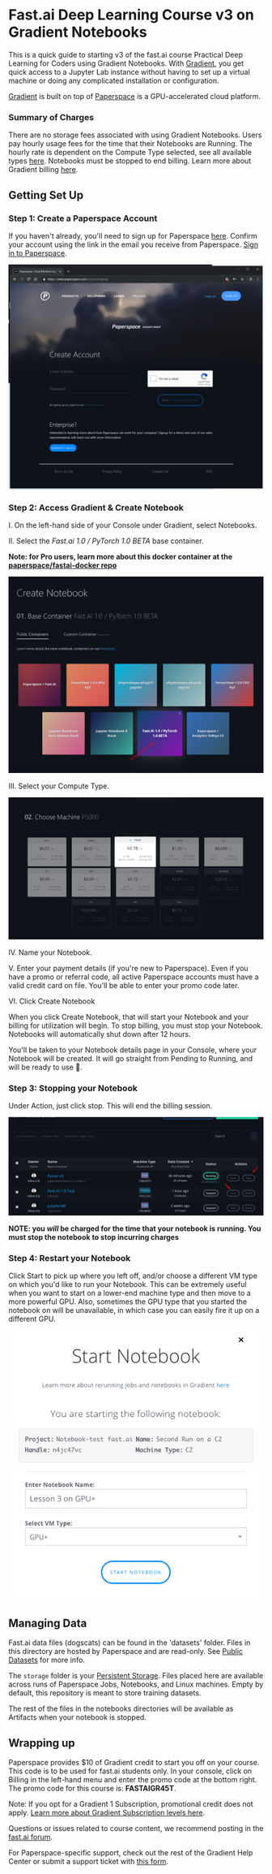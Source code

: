 # Fast.ai Deep Learning Course v3 on Gradient Notebooks

This is a quick guide to starting v3 of the fast.ai course Practical Deep Learning for Coders using Gradient Notebooks. With [Gradient](https://www.paperspace.com/gradient), you get quick access to a Jupyter Lab instance without having to set up a virtual machine or doing any complicated installation or configuration.

[Gradient](https://www.paperspace.com/gradient) is built on top of [Paperspace](https://www.paperspace.com/) is a GPU-accelerated cloud platform. 

### Summary of Charges
There are no storage fees associated with using Gradient Notebooks. Users pay hourly usage fees for the time that their Notebooks are Running. The hourly rate is dependent on the Compute Type selected, see all available types [here](https://support.paperspace.com/hc/en-us/articles/360007742114-Gradient-Instance-Types).  Notebooks must be stopped to end billing. Learn more about Gradient billing [here](https://support.paperspace.com/hc/en-us/articles/360001369914-How-Does-Gradient-Billing-Work-).

## Getting Set Up
### Step 1: Create a Paperspace Account
If you haven't already, you'll need to sign up for Paperspace [here](https://www.paperspace.com/account/signup). Confirm your account using the link in the email you receive from Paperspace. [Sign in to Paperspace](https://www.paperspace.com/console/notebooks).

![](./images/gradient/createAccount.png)

### Step 2: Access Gradient & Create Notebook
I. On the left-hand side of your Console under Gradient, select Notebooks.

II. Select the *Fast.ai 1.0 / PyTorch 1.0 BETA* base container.

**Note: for Pro users, learn more about this docker container at the [paperspace/fastai-docker repo](https://github.com/Paperspace/fastai-docker/tree/fastai/pytorch1.0)**

![](./images/gradient/createNotebook.png)


III. Select your Compute Type.

![](./images/gradient/chooseMachineType.png)

IV. Name your Notebook.

V. Enter your payment details (if you're new to Paperspace). Even if you have a promo or referral code, all active Paperspace accounts must have a valid credit card on file. You'll be able to enter your promo code later.

VI. Click Create Notebook

When you click Create Notebook, that will start your Notebook and your billing for utilization will begin. To stop billing, you must stop your Notebook. Notebooks will automatically shut down after 12 hours.

You'll be taken to your Notebook details page in your Console, where your Notebook will be created. It will go straight from Pending to Running, and will be ready to use :star2:.

### Step 3: Stopping your Notebook
Under Action, just click stop.  This will end the billing session.

![](./images/gradient/stopNotebook.png)

 **NOTE: you *will* be charged for the time that your notebook is running. You must stop the notebook to stop incurring charges**

### Step 4: Restart your Notebook
Click Start to pick up where you left off, and/or choose a different VM type on which you'd like to run your Notebook. This can be extremely useful when you want to start on a lower-end machine type and then move to a more powerful GPU. Also, sometimes the GPU type that you started the notebook on will be unavailable, in which case you can easily fire it up on a different GPU.

![](./images/gradient/restartNotebook.png)

## Managing Data
Fast.ai data files (dogscats) can be found in the 'datasets' folder. Files in this directory are hosted by Paperspace and are read-only. See [Public Datasets](https://support.paperspace.com/hc/en-us/articles/360003092514-Public-Datasets) for more info.

The `storage` folder is your [Persistent Storage](https://support.paperspace.com/hc/en-us/articles/360001468133-Persistent-Storage). Files placed here are available across runs of Paperspace Jobs, Notebooks, and Linux machines. Empty by default, this repository is meant to store training datasets.

The rest of the files in the notebooks directories will be available as Artifacts when your notebook is stopped.

## Wrapping up
Paperspace provides $10 of Gradient credit to start you off on your course. This code is to be used for fast.ai students only. In your console, click on Billing in the left-hand menu and enter the promo code at the bottom right. The promo code for this course is: **FASTAIGR45T**.

Note: If you opt for a Gradient 1 Subscription, promotional credit does not apply. [Learn more about Gradient Subscription levels here](https://support.paperspace.com/hc/en-us/articles/360002068913-Gradient-Subscriptions).

Questions or issues related to course content, we recommend posting in the [fast.ai forum](http://forums.fast.ai/).

For Paperspace-specific support, check out the rest of the Gradient Help Center or submit a support ticket with [this form](https://support.paperspace.com/hc/en-us/requests/new).
